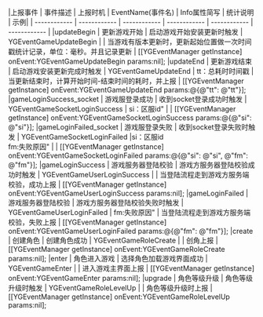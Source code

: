 |上报事件 | 事件描述 | 上报时机 | EventName(事件名) | Info属性简写 | 统计说明 | 示例|
| ------------ | ------------ | ------------ | ------------ | ------------ | ------------ |
|updateBegin | 更新游戏开始 | 启动游戏开始安装更新时触发 | YGEventGameUpdateBegin |  | 当游戏有版本更新时，更新起始位置做一次时间戳统计记录，单位：毫秒。并且记录更新 | [[YGEventManager getInstance] onEvent:YGEventGameUpdateBegin params:nil];
|updateEnd | 更新游戏结束 | 启动游戏安装更新完成时触发 | YGEventGameUpdateEnd | tt：总耗时时间戳 | 当更新结束时，计算开始时间-结束时间的耗时，并上报 | [[YGEventManager getInstance] onEvent:YGEventGameUpdateEnd params:@{@"tt": @"tt"}];
|gameLoginSuccess_socket | 游戏服登录成功 | 收到socket登录成功时触发 | YGEventGameSocketLoginSuccess | si：区服id" |  | [[YGEventManager getInstance] onEvent:YGEventGameSocketLoginSuccess params:@{@"si": @"si"}];
|gameLoginFailed_socket | 游戏服登录失败 | 收到socket登录失败时触发 | YGEventGameSocketLoginFailed |si：区服id<br>fm:失败原因" |  | [[YGEventManager getInstance] onEvent:YGEventGameSocketLoginFailed params:@{@"si": @"si", @"fm": @"fm"}];
|gameLoginSuccess | 游戏服务器登陆校验 | 游戏方服务器登陆校验成功时触发 | YGEventGameUserLoginSuccess |  | 当登陆流程走到游戏方服务端校验，成功上报 |  [[YGEventManager getInstance] onEvent:YGEventGameUserLoginSuccess params:nil];
|gameLoginFailed | 游戏服务器登陆校验 | 游戏方服务器登陆校验失败时触发 | YGEventGameUserLoginFailed | fm:失败原因" | 当登陆流程走到游戏方服务端校验，失败上报 | [[YGEventManager getInstance] onEvent:YGEventGameUserLoginFailed params:@{@"fm": @"fm"}];
|create | 创建角色 | 创建角色成功 | YGEventGameRoleCreate |  | 创角上报 | [[YGEventManager getInstance] onEvent:YGEventGameRoleCreate params:nil];
|enter | 角色进入游戏 | 选择角色加载游戏界面成功 | YGEventGameEnter |  | 进入游戏主界面上报 | [[YGEventManager getInstance] onEvent:YGEventGameEnter params:nil];
|upgrade | 角色等级升级 | 角色等级升级时触发 | YGEventGameRoleLevelUp |  | 角色等级升级时上报 | [[YGEventManager getInstance] onEvent:YGEventGameRoleLevelUp params:nil];